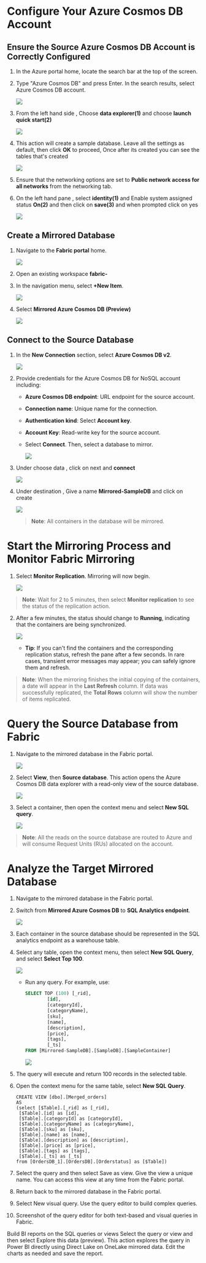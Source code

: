 # Configure Your Azure Cosmos DB Account

## Ensure the Source Azure Cosmos DB Account is Correctly Configured

1. In the Azure portal home, locate the search bar at the top of the screen. 

2. Type "Azure Cosmos DB" and press Enter. In the search results, select Azure Cosmos DB account.

     ![](../media/Lab-02/azure-cosmosdb.png)

3. From the left hand side , Choose **data explorer(1)** and choose **launch quick start(2)**

      ![](../media/Lab-02/launch-quick.png)

4. This action will create a sample database. Leave all the settings as default, then click **OK** to proceed, Once after its created you can see the tables that's created

    ![](../media/Lab-02/create-1.png)

5. Ensure that the networking options are set to **Public network access for all networks** from the networking tab.

6. On the left hand pane , select **identity(1)** and Enable system assigned status **On(2)** and then click on **save(3)** and when prompted click on yes

   ![](../media/Lab-02/democosmos.png)
   
## Create a Mirrored Database

1. Navigate to the **Fabric portal** home.

    ![](../media/Lab-01/image10.png)

2. Open an existing workspace **fabric-<inject key="DeploymentID" enableCopy="false"/>**

3. In the navigation menu, select **+New Item**.

   ![](../media/Lab-01/fabric-new.png)

4. Select **Mirrored Azure Cosmos DB (Preview)**

    ![](../media/Lab-02/mirrored-1.png)

## Connect to the Source Database

1. In the **New Connection** section, select **Azure Cosmos DB v2**.

   ![](../media/Lab-02/select-cosmos.png)

2. Provide credentials for the Azure Cosmos DB for NoSQL account including:

     - **Azure Cosmos DB endpoint**: URL endpoint for the source account.
     - **Connection name**: Unique name for the connection.
     - **Authentication kind**: Select **Account key**.
     - **Account Key**: Read-write key for the source account.
     - Select **Connect**. Then, select a database to mirror.

        ![](../media/Lab-02/cosmos-db.png)

3. Under choose data , click on next and **connect**

    ![](../media/Lab-02/sample-container.png)
  
4. Under destination , Give a name **Mirrored-SampleDB** and click on create 

     ![](../media/Lab-02/mirrored-db-1.png)

   >**Note**: All containers in the database will be mirrored.

# Start the Mirroring Process and Monitor Fabric Mirroring

1. Select **Monitor Replication**. Mirroring will now begin.

   ![](../media/Lab-02/monitor-replication.png)

>**Note**: Wait for 2 to 5 minutes, then select **Monitor replication** to see the status of the replication action.

2. After a few minutes, the status should change to **Running**, indicating that the containers are being synchronized.

    ![](../media/Lab-02/mirrored-db.png)


   - **Tip**: If you can't find the containers and the corresponding replication status, refresh the pane after a few seconds. In rare cases, transient error messages may appear; you can safely ignore them and refresh.

>**Note**: When the mirroring finishes the initial copying of the containers, a date will appear in the **Last Refresh** column. If data was successfully replicated, the **Total Rows** column will show the number of items replicated.


# Query the Source Database from Fabric

1. Navigate to the mirrored database in the Fabric portal.

    ![](../media/Lab-02/mirrored-db-1.png)

2. Select **View**, then **Source database**. This action opens the Azure Cosmos DB data explorer with a read-only view of the source database.

    ![](../media/Lab-02/source-explorer-query.png)

3. Select a container, then open the context menu and select **New SQL query**.

    ![](../media/Lab-02/new-sql-query.png)

    
  >**Note**: All the reads on the source database are routed to Azure and will consume Request Units (RUs) allocated on the account.

# Analyze the Target Mirrored Database

1. Navigate to the mirrored database in the Fabric portal.

2. Switch from **Mirrored Azure Cosmos DB** to **SQL Analytics endpoint**.

     ![](../media/Lab-02/sql-endpoint.png)


3. Each container in the source database should be represented in the SQL analytics endpoint as a warehouse table.

4. Select any table, open the context menu, then select **New SQL Query**, and select **Select Top 100**.

   ![](../media/Lab-02/new-sql-query.png)

   - Run any query. For example, use:

        ```sql
        SELECT TOP (100) [_rid],
                [id],
                [categoryId],
                [categoryName],
                [sku],
                [name],
                [description],
                [price],
                [tags],
                [_ts]
        FROM [Mirrored-SampleDB].[SampleDB].[SampleContainer]
        ```

     ![](../media/Lab-02/results-1.png)

5. The query will execute and return 100 records in the selected table.

6. Open the context menu for the same table, select **New SQL Query**.

     ```
   CREATE VIEW [dbo].[Merged_orders]
   AS
   (select [$Table].[_rid] as [_rid],
      [$Table].[id] as [id],
      [$Table].[categoryId] as [categoryId],
      [$Table].[categoryName] as [categoryName],
      [$Table].[sku] as [sku],
      [$Table].[name] as [name],
      [$Table].[description] as [description],
      [$Table].[price] as [price],
      [$Table].[tags] as [tags],
      [$Table].[_ts] as [_ts]
   from [OrdersDB_1].[OrdersDB].[Orderstatus] as [$Table])
 
   ```

   [](../media/Lab-02/results-1.png)

1. Select the query and then select Save as view. Give the view a unique name. You can access this view at any time from the Fabric portal.

   

1. Return back to the mirrored database in the Fabric portal.

1. Select New visual query. Use the query editor to build complex queries.


1. Screenshot of the query editor for both text-based and visual queries in Fabric.


Build BI reports on the SQL queries or views
Select the query or view and then select Explore this data (preview). This action explores the query in Power BI directly using Direct Lake on OneLake mirrored data.
Edit the charts as needed and save the report.
